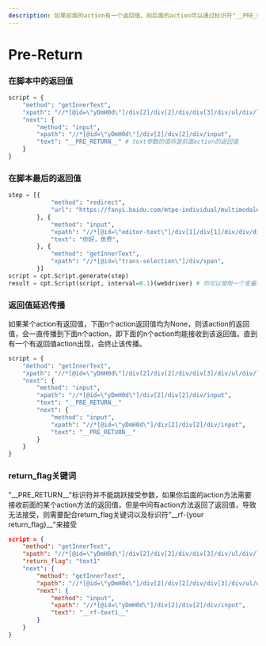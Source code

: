 ```yaml
---
description: 如果前面的action有一个返回值，则后面的action可以通过标识符"__PRE_RETURN__"来接收这个返回值，返回方和接收方的类型必须相同。
---
```


# Pre-Return

### 在脚本中的返回值

```python
script = {
	"method": "getInnerText",
	"xpath": "//*[@id=\"yDmH0d\"]/div[2]/div[2]/div/div[3]/div/ul/div/li[1]/a",
	"next": {
		"method": "input",
		"xpath": "//*[@id=\"yDmH0d\"]/div[2]/div[2]/div/input",
		"text": "__PRE_RETURN__" # text参数的值将是前面action的返回值
	}
}
```

### 在脚本最后的返回值

```python
step = [{
            "method": "redirect",
            "url": "https://fanyi.baidu.com/mtpe-individual/multimodal#/",
        }, {
            "method": "input",
            "xpath": "//*[@id=\"editor-text\"]/div[1]/div[1]/div/div/div/div",
            "text": "你好，世界",
        }, {
            "method": "getInnerText",
            "xpath": "//*[@id=\"trans-selection\"]/div/span",
        }]
script = cpt.Script.generate(step)
result = cpt.Script(script, interval=0.1)(webdriver) # 你可以使用一个变量去接收
```

### 返回值延迟传播

如果某个action有返回值，下面n个action返回值均为None，则该action的返回值，会一直传播到下面n个action，即下面的n个action均能接收到该返回值。直到有一个有返回值action出现，会终止该传播。

```python
script = {
	"method": "getInnerText",
	"xpath": "//*[@id=\"yDmH0d\"]/div[2]/div[2]/div/div[3]/div/ul/div/li[1]/a",
	"next": {
		"method": "input",
		"xpath": "//*[@id=\"yDmH0d\"]/div[2]/div[2]/div/input",
		"text": "__PRE_RETURN__"
		"next": {
			"method": "input",
			"xpath": "//*[@id=\"yDmH0d\"]/div[2]/div[2]/div/input",
			"text": "__PRE_RETURN__"
		}
	}
}
```

### return\_flag关键词

"\_\_PRE\_RETURN\_\_"标识符并不能跳跃接受参数，如果你后面的action方法需要接收前面的某个action方法的返回值，但是中间有action方法返回了返回值，导致无法接受，则需要配合return\_flag关键词以及标识符"\_\_rf-{your return\_flag}\_\_"来接受

```json
script = {
	"method": "getInnerText",
	"xpath": "//*[@id=\"yDmH0d\"]/div[2]/div[2]/div/div[3]/div/ul/div/li[1]/a",
	"return_flag": "text1"
	"next": {
		"method": "getInnerText",
		"xpath": "//*[@id=\"yDmH0d\"]/div[2]/div[2]/div/div[3]/div/ul/div/li[1]/a[2]",
		"next": {
			"method": "input",
			"xpath": "//*[@id=\"yDmH0d\"]/div[2]/div[2]/div/input",
			"text": "__rf-text1__"
		}
	}
}
```
